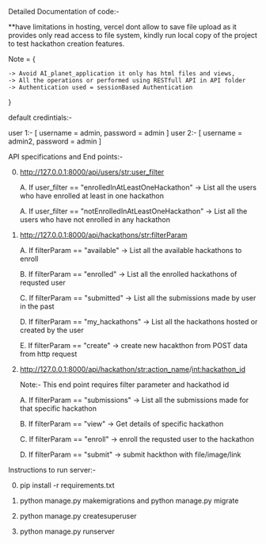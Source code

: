 Detailed Documentation of code:-

**have limitations in hosting, vercel dont allow to save file upload as it provides only read access to file system, kindly run local copy of the project to test hackathon creation features.

Note = {

    -> Avoid AI_planet_application it only has html files and views,
    -> All the operations or performed using RESTfull API in API folder
    -> Authentication used = sessionBased Authentication
    
}
 
default credintials:-

user 1:- [ username = admin, password = admin ]
user 2:- [ username = admin2, password = admin ]


API specifications and End points:-

0. http://127.0.0.1:8000/api/users/<str:user_filter>

    A. If user_filter == "enrolledInAtLeastOneHackathon"
        -> List all the users who have enrolled at least in one hackathon

    A. If user_filter == "notEnrolledInAtLeastOneHackathon"
        -> List all the users who have not enrolled in any hackathon

1. http://127.0.0.1:8000/api/hackathons/<str:filterParam>

    A. If filterParam == "available"
        -> List all the available hackathons to enroll
    
    B. If filterParam == "enrolled"
        -> List all the enrolled hackathons of requsted user
    
    C. If filterParam == "submitted"
        -> List all the submissions made by user in the past

    D. If filterParam == "my_hackathons"
        -> List all the hackathons hosted or created by the user

    E. If filterParam == "create"
        -> create new hacakthon from POST data from http request

    
2. http://127.0.0.1:8000/api/hackathon/<str:action_name>/<int:hackathon_id>

    Note:- This end point requires filter parameter and hackathod id

    A. If filterParam == "submissions"
        -> List all the submissions made for that specific hackathon
    
    B. If filterParam == "view"
        -> Get details of specific hackathon

    C. If filterParam == "enroll"
        -> enroll the requsted user to the hackathon

    D. If filterParam == "submit"
        -> submit hackthon with file/image/link



Instructions to run server:-

0. pip install -r requirements.txt

1. python manage.py makemigrations and python manage.py migrate

2. python manage.py createsuperuser

3. python manage.py runserver